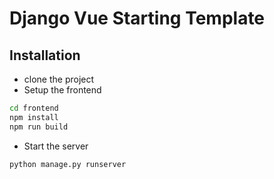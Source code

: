 # Django Vue Starting Template

## Installation

- clone the project
- Setup the frontend

```cmd
cd frontend
npm install
npm run build

```

- Start the server

```cmd
python manage.py runserver
```
